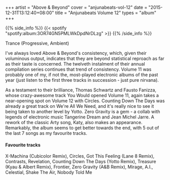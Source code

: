 +++
artist = "Above & Beyond"
cover = "anjunabeats-vol-12"
date = "2015-12-31T13:12:40+08:00"
title = "Anjunabeats Volume 12"
types = "album"
+++

{{% side_info %}}
{{< spotify "spotify:album:3OR74GN5PMLWkDpdNrDLzg" >}}
{{% /side_info %}}

Trance (Progressive, Ambient)

I've always loved Above & Beyond's consistency, which, given their voluminous output, indicates that they are beyond statistical reproach as far as their taste is concerned. The twelveth instalment of their annual compilation series continues that trend of consistency. Volume 11 was probably one of my, if not the, most-played electronic albums of the past year (just listen to the first three tracks in succession - just pure nirvana).

As a testament to their brilliance, Thomas Schwartz and Fausto Fanizza, whose crazy-awesome track You Would opened Volume 11, again takes a near-opening spot on Volume 12 with Circles. Counting Down The Days was already a great track on We're All We Need, and it's really nice to see it being taken to another level by Yotto. Zero Gravity is a gem - a collab with legends of electronic music Tangerine Dream and Jean Michel Jarre. A rework of the classic Arty song, Katy, also makes an appearance. Remarkably, the album seems to get better towards the end, with 5 out of the last 7 songs as my favourite tracks.

#### Favourite tracks

X-Machina (Cubicolor Remix), Circles, Got This Feeling (Lane 8 Remix), Contrasts, Revelation, Counting Down The Days (Yotto Remix), Treasure (Kyau & Albert Remix), Frontier, Zero Gravity (A&B Remix), Mirage, A.I., Celestial, Shake The Air, Nobody Told Me